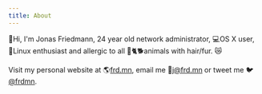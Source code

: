 ```yaml
---
title: About
---
```


<span class="emoji">🙌</span>Hi, I'm Jonas Friedmann, 24 year old network administrator, <span class="emoji">💻</span>OS X user, <span class="emoji">🐧</span>Linux enthusiast and allergic to all <span class="emoji">🐁🐈🐕</span>animals with hair/fur. <span class="emoji">😿</span>

Visit my personal website at <span class="emoji">🌎</span>[frd.mn](http://frd.mn), email me <span class="emoji">💌</span>[j@frd.mn](mailto:j@frd.mn) or tweet me <span class="emoji">🐦</span>[@frdmn](http://twitter.com/frdmn).
